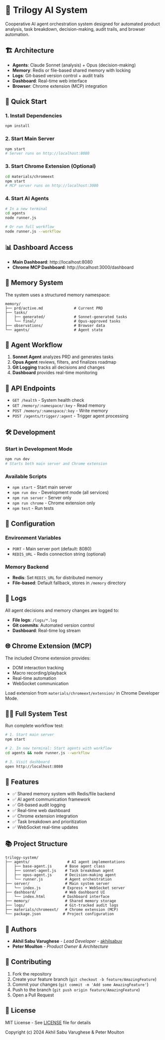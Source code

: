 # 🤖 Trilogy AI System

Cooperative AI agent orchestration system designed for automated product analysis, task breakdown, decision-making, audit trails, and browser automation.

## 🏗️ Architecture

- **Agents**: Claude Sonnet (analysis) + Opus (decision-making)
- **Memory**: Redis or file-based shared memory with locking
- **Logs**: Git-based version control + audit trails
- **Dashboard**: Real-time web interface
- **Browser**: Chrome extension (MCP) integration

## 🚀 Quick Start

### 1. Install Dependencies
```bash
npm install
```

### 2. Start Main Server
```bash
npm start
# Server runs on http://localhost:8080
```

### 3. Start Chrome Extension (Optional)
```bash
cd materials/chromeext
npm start
# MCP server runs on http://localhost:3000
```

### 4. Start AI Agents
```bash
# In a new terminal
cd agents
node runner.js

# Or run full workflow
node runner.js --workflow
```

## 📊 Dashboard Access

- **Main Dashboard**: http://localhost:8080
- **Chrome MCP Dashboard**: http://localhost:3000/dashboard

## 🧠 Memory System

The system uses a structured memory namespace:

```
memory/
├── prd/active.md              # Current PRD
├── tasks/
│   ├── generated/             # Sonnet-generated tasks
│   └── final/                 # Opus-approved tasks
├── observations/              # Browser data
└── agents/                    # Agent state
```

## 🔄 Agent Workflow

1. **Sonnet Agent** analyzes PRD and generates tasks
2. **Opus Agent** reviews, filters, and finalizes roadmap
3. **Git Logging** tracks all decisions and changes
4. **Dashboard** provides real-time monitoring

## 📡 API Endpoints

- `GET /health` - System health check
- `GET /memory/:namespace/:key` - Read memory
- `POST /memory/:namespace/:key` - Write memory
- `POST /agents/trigger/:agent` - Trigger agent processing

## 🛠️ Development

### Start in Development Mode
```bash
npm run dev
# Starts both main server and Chrome extension
```

### Available Scripts
- `npm start` - Start main server
- `npm run dev` - Development mode (all services)
- `npm run server` - Server only
- `npm run chrome` - Chrome extension only
- `npm test` - Run tests

## 🔧 Configuration

### Environment Variables
- `PORT` - Main server port (default: 8080)
- `REDIS_URL` - Redis connection string (optional)

### Memory Backend
- **Redis**: Set `REDIS_URL` for distributed memory
- **File-based**: Default fallback, stores in `/memory` directory

## 📝 Logs

All agent decisions and memory changes are logged to:
- **File logs**: `/logs/*.log`
- **Git commits**: Automated version control
- **Dashboard**: Real-time log stream

## 🌐 Chrome Extension (MCP)

The included Chrome extension provides:
- DOM interaction tracking
- Macro recording/playback
- Real-time automation
- WebSocket communication

Load extension from `materials/chromeext/extension/` in Chrome Developer Mode.

## 🏃‍♂️ Full System Test

Run complete workflow test:
```bash
# 1. Start main server
npm start

# 2. In new terminal: Start agents with workflow
cd agents && node runner.js --workflow

# 3. Visit dashboard
open http://localhost:8080
```

## 🎯 Features

- ✅ Shared memory system with Redis/file backend
- ✅ AI agent communication framework
- ✅ Git-based audit logging
- ✅ Real-time web dashboard
- ✅ Chrome extension integration
- ✅ Task breakdown and prioritization
- ✅ WebSocket real-time updates

## 📚 Project Structure

```
trilogy-system/
├── agents/                 # AI agent implementations
│   ├── base-agent.js      # Base agent class
│   ├── sonnet-agent.js    # Task breakdown agent
│   ├── opus-agent.js      # Decision-making agent
│   └── runner.js          # Agent orchestration
├── server/                # Main system server
│   └── index.js          # Express + WebSocket server
├── dashboard/             # Web dashboard UI
│   └── index.html        # Dashboard interface
├── memory/                # Shared memory storage
├── logs/                  # Git-tracked audit logs
├── materials/chromeext/   # Chrome extension (MCP)
└── package.json          # Project configuration
```

## 👥 Authors

- **Akhil Sabu Varughese** - *Lead Developer* - [akhilsabuv](https://github.com/akhilsabuv)
- **Peter Moulton** - *Product Owner & Architecture*

## 🤝 Contributing

1. Fork the repository
2. Create your feature branch (`git checkout -b feature/AmazingFeature`)
3. Commit your changes (`git commit -m 'Add some AmazingFeature'`)
4. Push to the branch (`git push origin feature/AmazingFeature`)
5. Open a Pull Request

## 📄 License

MIT License - See [LICENSE](LICENSE) file for details

Copyright (c) 2024 Akhil Sabu Varughese & Peter Moulton